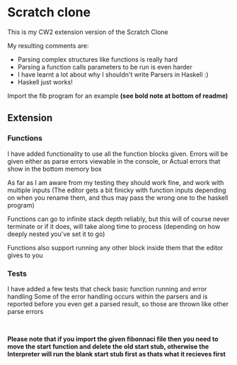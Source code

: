 # Scratch clone
This is my CW2 extension version of the Scratch Clone

My resulting comments are:
* Parsing complex structures like functions is really hard
* Parsing a function calls parameters to be run is even harder
* I have learnt a lot about why I shouldn't write Parsers in Haskell :)
* Haskell just works!

Import the fib program for an example **(see bold note at bottom of readme)**

## Extension
### Functions
I have added functionality to use all the function blocks given.
Errors will be given either as parse errors viewable in the console, or Actual errors that show in
the bottom memory box

As far as I am aware from my testing they should work fine, and work with multiple inputs
(The editor gets a bit finicky with function inputs depending on when you rename them, and thus may pass the wrong one to the haskell program)

Functions can go to infinite stack depth reliably, but this will of course never terminate or if it does, will
take along time to process (depending on how deeply nested you've set it to go)

Functions also support running any other block inside them that the editor gives to you

### Tests
I have added a few tests that check basic function running and error handling
Some of the error handling occurs within the parsers and is reported before you even get a parsed result,
so those are thrown like other parse errors


<br>

**Please note that if you import the given fibonnaci file then you need to move the start function and 
delete the old start stub, otherwise the Interpreter will run the blank start stub first as thats
what it recieves first**
